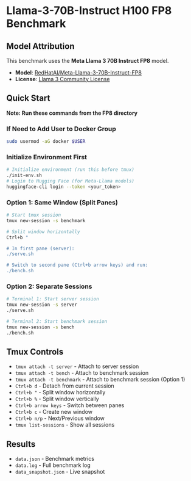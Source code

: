 # Llama-3-70B-Instruct H100 FP8 Benchmark

## Model Attribution

This benchmark uses the **Meta Llama 3 70B Instruct FP8** model.

- **Model**: [RedHatAI/Meta-Llama-3-70B-Instruct-FP8](https://huggingface.co/RedHatAI/Meta-Llama-3-70B-Instruct-FP8)
- **License**: [Llama 3 Community License](https://ai.meta.com/llama/license/)

## Quick Start

**Note: Run these commands from the FP8 directory**

### If Need to Add User to Docker Group
```bash
sudo usermod -aG docker $USER
```

### Initialize Environment First
```bash
# Initialize environment (run this before tmux)
./init-env.sh
# Login to Hugging Face (for Meta-Llama models)
huggingface-cli login --token <your_token>
```

### Option 1: Same Window (Split Panes)
```bash
# Start tmux session
tmux new-session -s benchmark

# Split window horizontally
Ctrl+b "

# In first pane (server):
./serve.sh

# Switch to second pane (Ctrl+b arrow keys) and run:
./bench.sh
```

### Option 2: Separate Sessions
```bash
# Terminal 1: Start server session
tmux new-session -s server
./serve.sh

# Terminal 2: Start benchmark session  
tmux new-session -s bench
./bench.sh
```


## Tmux Controls
- `tmux attach -t server` - Attach to server session
- `tmux attach -t bench` - Attach to benchmark session
- `tmux attach -t benchmark` - Attach to benchmark session (Option 1)
- `Ctrl+b d` - Detach from current session
- `Ctrl+b "` - Split window horizontally
- `Ctrl+b %` - Split window vertically
- `Ctrl+b arrow keys` - Switch between panes
- `Ctrl+b c` - Create new window
- `Ctrl+b n/p` - Next/Previous window
- `tmux list-sessions` - Show all sessions

## Results
- `data.json` - Benchmark metrics
- `data.log` - Full benchmark log
- `data_snapshot.json` - Live snapshot
